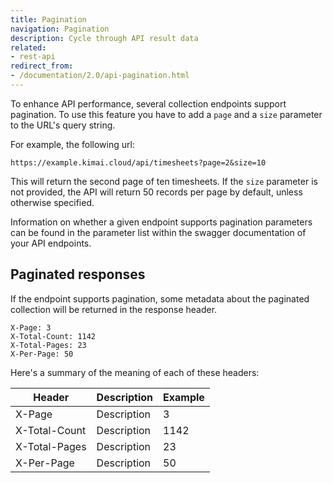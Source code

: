 ```yaml
---
title: Pagination
navigation: Pagination
description: Cycle through API result data 
related:
- rest-api
redirect_from:
- /documentation/2.0/api-pagination.html
---
```


To enhance API performance, several collection endpoints support pagination. To use this feature you have to add a `page` and a `size` parameter to the URL's query string. 

For example, the following url:
```
https://example.kimai.cloud/api/timesheets?page=2&size=10
```

This will return the second page of ten timesheets. If the `size` parameter is not provided, the API will return 50 records per page by default, unless otherwise specified.

Information on whether a given endpoint supports pagination parameters can be found in the parameter list within the swagger documentation of your API endpoints.

## Paginated responses

If the endpoint supports pagination, some metadata about the paginated collection will be returned in the response header.

```
X-Page: 3
X-Total-Count: 1142
X-Total-Pages: 23
X-Per-Page: 50
```

Here's a summary of the meaning of each of these headers:

| Header        | Description | Example |
|---------------|-------------|---------|
| X-Page        | Description | 3       |
| X-Total-Count | Description | 1142    |
| X-Total-Pages | Description | 23      |
| X-Per-Page    | Description | 50      |
 
